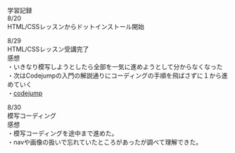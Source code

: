 学習記録  
8/20  
HTML/CSSレッスンからドットインストール開始  
  
8/29  
HTML/CSSレッスン受講完了  
感想  
・いきなり模写しようとしたら全部を一気に進めようとして分からなくなった  
・次はCodejumpの入門の解説通りにコーディングの手順を飛ばさずに１から進めていく  
・[codejump](https://code-jump.com/profile-p1/)  

8/30  
模写コーディング  
感想  
・模写コーディングを途中まで進めた。  
・navや画像の扱いで忘れていたところがあったが調べて理解できた。  
